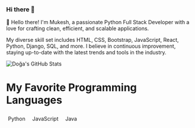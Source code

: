 ### Hi there 👋

👋 Hello there! I'm Mukesh, a passionate Python Full Stack Developer with a love for crafting clean, efficient, and scalable applications.

My diverse skill set includes HTML, CSS, Bootstrap, JavaScript, React, Python, Django, SQL, and more. I believe in continuous improvement, staying up-to-date with the latest trends and tools in the industry.

![Doğa's GitHub Stats](https://github-readme-stats.vercel.app/api?username=BeastZoro&show_icons=true)

<html>
<head>
  <link
    rel="stylesheet"
    href="https://cdnjs.cloudflare.com/ajax/libs/font-awesome/6.0.0-beta3/css/all.min.css"
  />
  <style>
    .language-icon {
      display: inline-flex;
      align-items: center;
      margin-right: 10px;
    }
    .language-icon i {
      margin-right: 5px;
    }
  </style>
</head>
<body>
  <h1>My Favorite Programming Languages</h1>
  <div class="languages">
    <div class="language-icon">
      <i class="fab fa-python"></i> Python
    </div>
    <div class="language-icon">
      <i class="fab fa-js"></i> JavaScript
    </div>
    <div class="language-icon">
      <i class="fab fa-java"></i> Java
    </div>
    <!-- Add more languages and icons as needed -->
  </div>
</body>
</html>
